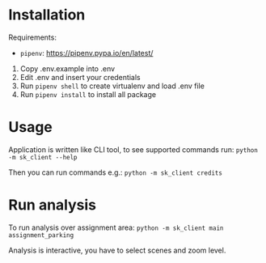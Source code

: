 # Installation

Requirements:
- `pipenv`: https://pipenv.pypa.io/en/latest/

1. Copy .env.example into .env
2. Edit .env and insert your credentials
3. Run `pipenv shell` to create virtualenv and load .env file
4. Run `pipenv install` to install all package


# Usage

Application is written like CLI tool, to see supported commands run:
`python -m sk_client --help`

Then you can run commands e.g.:
`python -m sk_client credits`


# Run analysis

To run analysis over assignment area:
`python -m sk_client main assignment_parking`

Analysis is interactive, you have to select scenes and zoom level.
